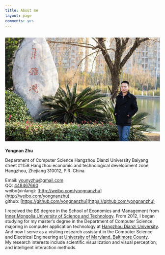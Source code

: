 ```yaml
---
title: About me
layout: page
comments: yes
---
```


![Myself](/picture/pic.jpg)     
------

__Yongnan Zhu__     

Department of Computer Science
Hangzhou Dianzi University
Baiyang street #1158
Hangzhou economic and technological development zone 
Hangzhou, Zhejiang 310012, P.R. China    

Email: [younyzhu@gmail.com](younyzhu@gmail.com)     
QQ: [448467660](http://wpa.qq.com/msgrd?V=1&Uin=448467660)    
weibo(xinlang): [http://weibo.com/yongnanzhu](http://weibo.com/yongnanzhu)        
github: [https://github.com/yongnanzhu](https://github.com/yongnanzhu)   

I received the BS degree in the School of Economics and Management from [Inner Mongolia University of Science and Technology](http://www.imust.cn/). From 2012, I began studying for my master’s degree in the Department of Computer Science, majoring in computer application technology at [Hangzhou Dianzi University](http://www.hdu.edu.cn/). And now I serve as a visiting research assistant in the Computer Science and Electrical Engineering at [University of Maryland, Baltimore County](http://www.umbc.edu/).     
My research interests include  scientific  visualization and visual perception, and intelligent interaction methods.    

 
